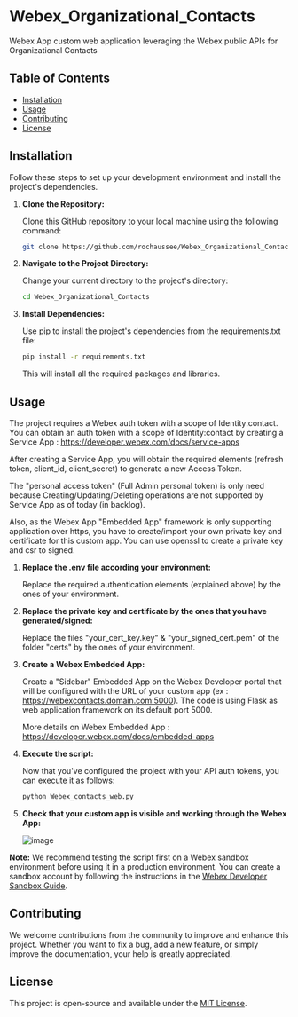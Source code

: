 # Webex_Organizational_Contacts
Webex App custom web application leveraging the Webex public APIs for Organizational Contacts

## Table of Contents

- [Installation](#installation)
- [Usage](#usage)
- [Contributing](#contributing)
- [License](#license)

## Installation

Follow these steps to set up your development environment and install the project's dependencies.

1. **Clone the Repository:**

   Clone this GitHub repository to your local machine using the following command:

   ```bash
   git clone https://github.com/rochaussee/Webex_Organizational_Contacts.git

2. **Navigate to the Project Directory:**
   
   Change your current directory to the project's directory:
   
   ```bash
   cd Webex_Organizational_Contacts

    ```
3. **Install Dependencies:**

    Use pip to install the project's dependencies from the requirements.txt file:
   
    ```bash
    pip install -r requirements.txt
    ```
    This will install all the required packages and libraries.

## Usage
   
The project requires a Webex auth token with a scope of Identity:contact.
You can obtain an auth token with a scope of Identity:contact by creating a Service App :
https://developer.webex.com/docs/service-apps
  
After creating a Service App, you will obtain the required elements (refresh token, client_id, client_secret) to generate a new Access Token.
 
The "personal access token" (Full Admin personal token) is only need because Creating/Updating/Deleting operations are not supported by Service App as of today (in backlog).

Also, as the Webex App "Embedded App" framework is only supporting application over https, you have to create/import your own private key and certificate for this custom app. 
You can use openssl to create a private key and csr to signed.

1. **Replace the .env file according your environment:**

   Replace the required authentication elements (explained above) by the ones of your environment.

2. **Replace the private key and certificate by the ones that you have generated/signed:**

   Replace the files "your_cert_key.key" & "your_signed_cert.pem" of the folder "certs" by the ones of your environment.

3. **Create a Webex Embedded App:**

   Create a "Sidebar" Embedded App on the Webex Developer portal that will be configured with the URL of your custom app (ex : https://webexcontacts.domain.com:5000).
   The code is using Flask as  web application framework on its default port 5000.

   More details on Webex Embedded App : https://developer.webex.com/docs/embedded-apps

4. **Execute the script:**
   
   Now that you've configured the project with your API auth tokens, you can execute it as follows:
   ```bash
   python Webex_contacts_web.py
   ```
5. **Check that your custom app is visible and working through the Webex App:**

   ![image](https://github.com/rochaussee/Webex_Organizational_Contacts/assets/109152368/ac0c0b78-9e65-474e-9cd3-d5ec8c0d83e9)


**Note:** We recommend testing the script first on a Webex sandbox environment before using it in a production environment. You can create a sandbox account by following the instructions in the [Webex Developer Sandbox Guide](https://developer.webex.com/docs/developer-sandbox-guide).

## Contributing

We welcome contributions from the community to improve and enhance this project. Whether you want to fix a bug, add a new feature, or simply improve the documentation, your help is greatly appreciated.

## License

This project is open-source and available under the [MIT License](LICENSE.md).
